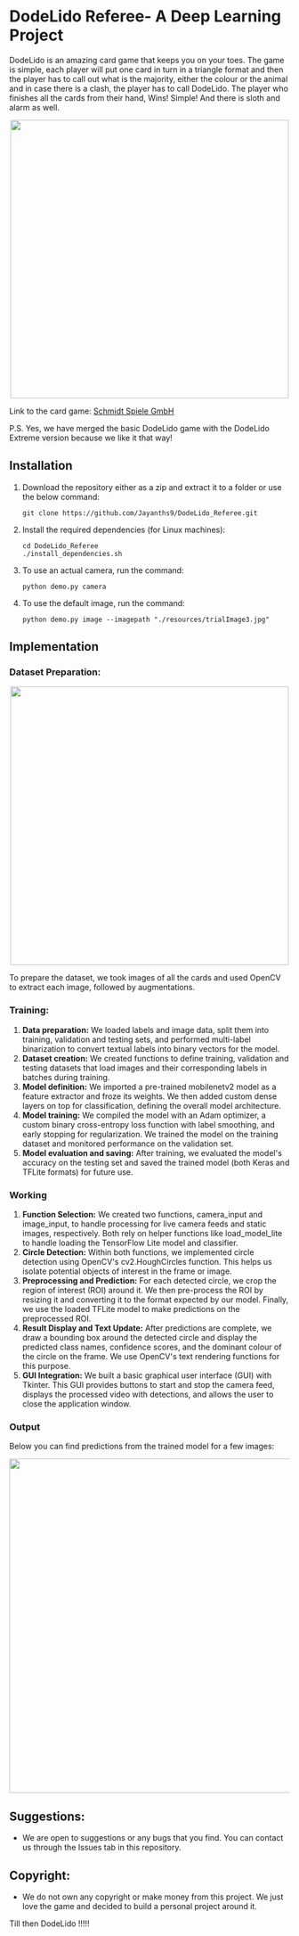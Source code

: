 # DodeLido Referee- A Deep Learning Project

DodeLido is an amazing card game that keeps you on your toes. The game is simple, each player will put one card in turn in a triangle format and then the player has to call out what is the majority, either the colour or the animal and in case there is a clash, the player has to call DodeLido. The player who finishes all the cards from their hand, Wins! Simple! And there is sloth and alarm as well. 

<p align="center">
  <img src="https://github.com/Jayanths9/Dodelido_opencv/assets/9052405/d8003dd2-108d-4b64-97fd-904f702442a0" width="500">
</p>

Link to the card game: [Schmidt Spiele GmbH](https://www.dreimagier.de/details/produkt/dodelido-extreme.html)

P.S. Yes, we have merged the basic DodeLido game with the DodeLido Extreme version because we like it that way!

## Installation
1. Download the repository either as a zip and extract it to a folder or use the below command:
   ```
   git clone https://github.com/Jayanths9/DodeLido_Referee.git
   ```
2. Install the required dependencies (for Linux machines):
   ```
   cd DodeLido_Referee
   ./install_dependencies.sh
   ```
3. To use an actual camera, run the command:
   ```
   python demo.py camera 
   ```
4. To use the default image, run the command:
   ```
   python demo.py image --imagepath "./resources/trialImage3.jpg" 
   ```
## Implementation

### Dataset Preparation:
  <p align="center">
  <img src="https://github.com/Jayanths9/DodeLido_Referee/assets/9052405/b8e37230-2b1a-4104-b406-f4dc64405166" width="500">
  </p>
To prepare the dataset, we took images of all the cards and used OpenCV to extract each image, followed by augmentations. 
  
### Training:
1. **Data preparation:** We loaded labels and image data, split them into training, validation and testing sets, and performed multi-label binarization to convert textual labels into binary vectors for the model.
3. **Dataset creation:** We created functions to define training, validation and testing datasets that load images and their corresponding labels in batches during training.
4. **Model definition:** We imported a pre-trained mobilenetv2 model as a feature extractor and froze its weights. We then added custom dense layers on top for classification, defining the overall model architecture.
5. **Model training:** We compiled the model with an Adam optimizer, a custom binary cross-entropy loss function with label smoothing, and early stopping for regularization. We trained the model on the training dataset and monitored performance on the validation set.
6. **Model evaluation and saving:** After training, we evaluated the model's accuracy on the testing set and saved the trained model (both Keras and TFLite formats) for future use.

### Working
1. **Function Selection:** We created two functions, camera_input and image_input, to handle processing for live camera feeds and static images, respectively. Both rely on helper functions like load_model_lite to handle loading the TensorFlow Lite model and classifier.
2. **Circle Detection:**  Within both functions, we implemented circle detection using OpenCV's cv2.HoughCircles function. This helps us isolate potential objects of interest in the frame or image.
3. **Preprocessing and Prediction:**  For each detected circle, we crop the region of interest (ROI) around it.  We then pre-process the ROI by resizing it and converting it to the format expected by our model.  Finally, we use the loaded TFLite model to make predictions on the preprocessed ROI.
4. **Result Display and Text Update:** After predictions are complete, we draw a bounding box around the detected circle and display the predicted class names, confidence scores, and the dominant colour of the circle on the frame.  We use OpenCV's text rendering functions for this purpose.
5. **GUI Integration:**  We built a basic graphical user interface (GUI) with Tkinter. This GUI provides buttons to start and stop the camera feed, displays the processed video with detections, and allows the user to close the application window.

### Output
Below you can find predictions from the trained model for a few images:
  <p align="center">
  <img src="https://github.com/Jayanths9/DodeLido_Referee/assets/9052405/d7fcb32b-f62c-4c23-abf3-943a0b9cb3eb" width="600">
  </p>

  

## Suggestions: 
- We are open to suggestions or any bugs that you find. You can contact us through the Issues tab in this repository. 


## Copyright:
- We do not own any copyright or make money from this project. We just love the game and decided to build a personal project around it. 


Till then DodeLido !!!!!
